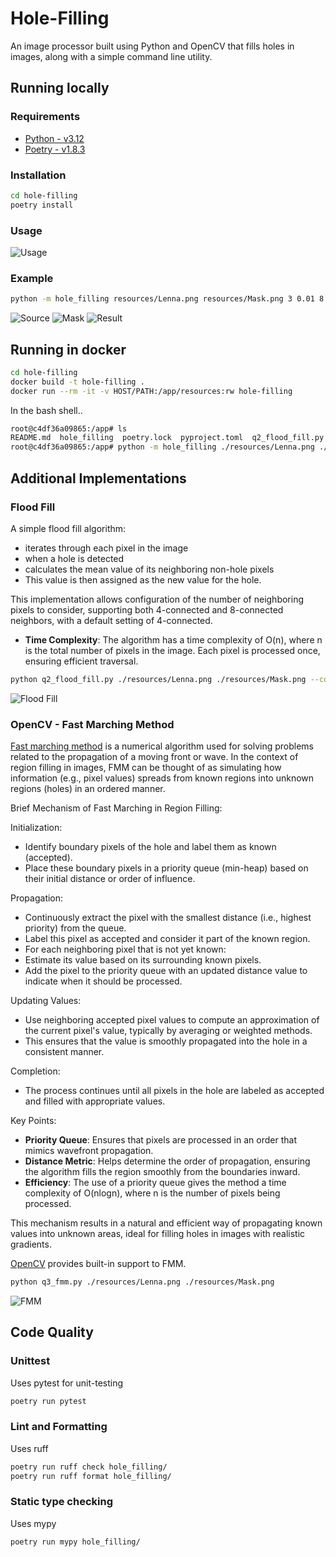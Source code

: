 # Hole-Filling

An image processor built using Python and OpenCV that fills holes in images, along
with a simple command line utility.

## Running locally

### Requirements
 - [Python - v3.12](https://www.python.org/)
 - [Poetry - v1.8.3](https://python-poetry.org/)

### Installation

```sh
cd hole-filling
poetry install
```

### Usage

![Usage](resources/usage.png)

### Example

```sh
python -m hole_filling resources/Lenna.png resources/Mask.png 3 0.01 8
```

![Source](resources/Lenna.png)
![Mask](resources/Mask.png)
![Result](resources/Filled_c8_111524_112702.png)

## Running in docker

```sh
cd hole-filling
docker build -t hole-filling .
docker run --rm -it -v HOST/PATH:/app/resources:rw hole-filling
```

In the bash shell.. 

```bash
root@c4df36a09865:/app# ls
README.md  hole_filling  poetry.lock  pyproject.toml  q2_flood_fill.py  q3_fmm.py  resources
root@c4df36a09865:/app# python -m hole_filling ./resources/Lenna.png ./resources/Mask.png 3 0.01 8
```

## Additional Implementations

### Flood Fill

A simple flood fill algorithm:
 - iterates through each pixel in the image
 - when a hole is detected
 - calculates the mean value of its neighboring non-hole pixels
 - This value is then assigned as the new value for the hole.
    
This implementation allows configuration of the number of neighboring pixels to consider,
supporting both 4-connected and 8-connected neighbors, with a default setting of 4-connected.

- **Time Complexity**: The algorithm has a time complexity of O(n), where n
is the total number of pixels in the image. Each pixel is processed once,
ensuring efficient traversal.


```sh
python q2_flood_fill.py ./resources/Lenna.png ./resources/Mask.png --connectivity 8
```

![Flood Fill](resources/Filled_floodFill_c8_111524_120225.png)

### OpenCV - Fast Marching Method

[Fast marching method](https://en.wikipedia.org/wiki/Fast_marching_method) is a
numerical algorithm used for solving problems related to the propagation of a
moving front or wave.  In the context of region filling in images, FMM can be
thought of as simulating how information (e.g., pixel values) spreads from known
regions into unknown regions (holes) in an ordered manner.

Brief Mechanism of Fast Marching in Region Filling:

Initialization:
 - Identify boundary pixels of the hole and label them as known (accepted).
 - Place these boundary pixels in a priority queue (min-heap) based on their initial distance or order of influence.

Propagation:
 - Continuously extract the pixel with the smallest distance (i.e., highest priority) from the queue.
 - Label this pixel as accepted and consider it part of the known region.
 - For each neighboring pixel that is not yet known:
 - Estimate its value based on its surrounding known pixels.
 - Add the pixel to the priority queue with an updated distance value to indicate when it should be processed.

Updating Values:
 - Use neighboring accepted pixel values to compute an approximation of the current pixel's value, typically by averaging or weighted methods.
 - This ensures that the value is smoothly propagated into the hole in a consistent manner.

Completion:
 - The process continues until all pixels in the hole are labeled as accepted and filled with appropriate values.

Key Points:
 - **Priority Queue**: Ensures that pixels are processed in an order that mimics wavefront propagation.
 - **Distance Metric**: Helps determine the order of propagation, ensuring the algorithm fills the region smoothly from the boundaries inward.
 - **Efficiency**: The use of a priority queue gives the method a time complexity of O(nlogn), where n is the number of pixels being processed.

This mechanism results in a natural and efficient way of propagating known values
into unknown areas, ideal for filling holes in images with realistic gradients.

[OpenCV](https://docs.opencv.org/3.4/df/d3d/tutorial_py_inpainting.html#:~:text=Once%20a%20pixel%20is%20inpainted,by%20using%20the%20flag%2C%20cv.) provides built-in support to FMM.

```sh
python q3_fmm.py ./resources/Lenna.png ./resources/Mask.png
```

![FMM](resources/Filled_fmm_111524_120325.png)

## Code Quality

### Unittest

Uses pytest for unit-testing

```sh
poetry run pytest
```

### Lint and Formatting

Uses ruff

```sh
poetry run ruff check hole_filling/
poetry run ruff format hole_filling/
```

### Static type checking

Uses mypy

```sh
poetry run mypy hole_filling/
```
